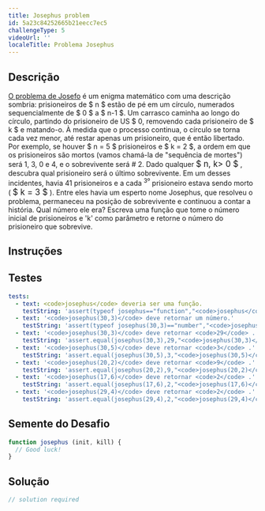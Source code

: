 ```yaml
---
title: Josephus problem
id: 5a23c84252665b21eecc7ec5
challengeType: 5
videoUrl: ''
localeTitle: Problema Josephus
---
```


## Descrição
<section id="description"> <a href="https://en.wikipedia.org/wiki/Josephus problem">O problema de Josefo</a> é um enigma matemático com uma descrição sombria: prisioneiros de $ n $ estão de pé em um círculo, numerados sequencialmente de $ 0 $ a $ n-1 $. Um carrasco caminha ao longo do círculo, partindo do prisioneiro de US $ 0, removendo cada prisioneiro de $ k $ e matando-o. À medida que o processo continua, o círculo se torna cada vez menor, até restar apenas um prisioneiro, que é então libertado. Por exemplo, se houver $ n = 5 $ prisioneiros e $ k = 2 $, a ordem em que os prisioneiros são mortos (vamos chamá-la de &quot;sequência de mortes&quot;) será 1, 3, 0 e 4, e o sobrevivente será # 2. Dado qualquer <big>$ n, k&gt; 0 $</big> , descubra qual prisioneiro será o último sobrevivente. Em um desses incidentes, havia 41 prisioneiros e a cada <sup>3º</sup> prisioneiro estava sendo morto ( <big>$ k = 3 $</big> ). Entre eles havia um esperto nome Josephus, que resolveu o problema, permaneceu na posição de sobrevivente e continuou a contar a história. Qual número ele era? Escreva uma função que tome o número inicial de prisioneiros e &#39;k&#39; como parâmetro e retorne o número do prisioneiro que sobrevive. </section>

## Instruções
<section id="instructions">
</section>

## Testes
<section id='tests'>

```yml
tests:
  - text: <code>josephus</code> deveria ser uma função.
    testString: 'assert(typeof josephus=="function","<code>josephus</code> should be a function.");'
  - text: '<code>josephus(30,3)</code> deve retornar um número.'
    testString: 'assert(typeof josephus(30,3)=="number","<code>josephus(30,3)</code> should return a number.");'
  - text: '<code>josephus(30,3)</code> deve retornar <code>29</code> .'
    testString: 'assert.equal(josephus(30,3),29,"<code>josephus(30,3)</code> should return <code>29</code>.");'
  - text: '<code>josephus(30,5)</code> deve retornar <code>3</code> .'
    testString: 'assert.equal(josephus(30,5),3,"<code>josephus(30,5)</code> should return <code>3</code>.");'
  - text: '<code>josephus(20,2)</code> deve retornar <code>9</code> .'
    testString: 'assert.equal(josephus(20,2),9,"<code>josephus(20,2)</code> should return <code>9</code>.");'
  - text: '<code>josephus(17,6)</code> deve retornar <code>2</code> .'
    testString: 'assert.equal(josephus(17,6),2,"<code>josephus(17,6)</code> should return <code>2</code>.");'
  - text: '<code>josephus(29,4)</code> deve retornar <code>2</code> .'
    testString: 'assert.equal(josephus(29,4),2,"<code>josephus(29,4)</code> should return <code>2</code>.");'

```

</section>

## Semente do Desafio
<section id='challengeSeed'>

<div id='js-seed'>

```js
function josephus (init, kill) {
  // Good luck!
}

```

</div>



</section>

## Solução
<section id='solution'>

```js
// solution required
```
</section>
